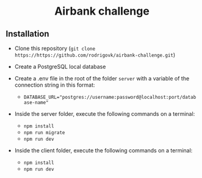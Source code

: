 <h1 align="center">
Airbank challenge
</h1>

## Installation

- Clone this repository (`git clone https://https://github.com/rodrigovk/airbank-challenge.git`)
- Create a PostgreSQL local database
- Create a .env file in the root of the folder `server` with a variable of the connection string in this format:
    - `DATABASE_URL="postgres://username:password@localhost:port/database-name"`

- Inside the server folder, execute the following commands on a terminal:
    - `npm install`
    - `npm run migrate`
    - `npm run dev`

- Inside the client folder, execute the following commands on a terminal:
    - `npm install`
    - `npm run dev`